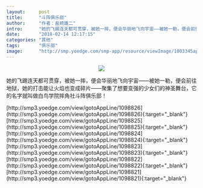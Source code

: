 ```yaml
---
layout:     post
title:      "斗阵俱乐部"
author:     "作者：盐崎雄二"
intro:      "她的飞踢连天都可贯穿，被她一摔，便会华丽地飞向宇宙——被她一勒，便会前往地狱，她的打击能让火焰也变成碎片——聚集了想要变强的少女们的神圣舞台，它的名字就叫做白鸟学院摔角社斗阵俱乐部！"
date:       "2018-02-14 12:17:15"
categories: "其他"
tags:       "俱乐部"
image:      "http://smp.yoedge.com/smp-app/resource/viewImage/1003345appline.png"
---
```

<div style="text-align: center">
<p><img src="http://smp.yoedge.com/smp-app/resource/viewImage/1003345appline.png"/></p>
</div>
<p class="post-meta">
<span>她的飞踢连天都可贯穿，被她一摔，便会华丽地飞向宇宙——被她一勒，便会前往地狱，她的打击能让火焰也变成碎片——聚集了想要变强的少女们的神圣舞台，它的名字就叫做白鸟学院摔角社斗阵俱乐部！</span>
</p>
[http://smp3.yoedge.com/view/gotoAppLine/1098826](http://smp3.yoedge.com/view/gotoAppLine/1098826){:target="_blank"}
[http://smp3.yoedge.com/view/gotoAppLine/1098825](http://smp3.yoedge.com/view/gotoAppLine/1098825){:target="_blank"}
[http://smp3.yoedge.com/view/gotoAppLine/1098824](http://smp3.yoedge.com/view/gotoAppLine/1098824){:target="_blank"}
[http://smp3.yoedge.com/view/gotoAppLine/1098823](http://smp3.yoedge.com/view/gotoAppLine/1098823){:target="_blank"}
[http://smp3.yoedge.com/view/gotoAppLine/1098822](http://smp3.yoedge.com/view/gotoAppLine/1098822){:target="_blank"}
[http://smp3.yoedge.com/view/gotoAppLine/1098821](http://smp3.yoedge.com/view/gotoAppLine/1098821){:target="_blank"}


